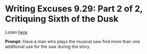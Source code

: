 # Writing Excuses 9.29: Part 2 of 2, Critiquing Sixth of the Dusk 

Listen [here](http://www.writingexcuses.com/2014/07/13/writing-excuses-9-29-part-2-of-2-critiquing-sixth-of-the-dusk/). 

**Prompt:** Have a man who plays the musical saw find more than one additional use for the saw during the story.